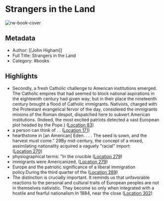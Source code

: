 # Strangers in the Land

![rw-book-cover](https://m.media-amazon.com/images/I/51ci1B8wsoL._SY160.jpg)

## Metadata
- Author: [[John Higham]]
- Full Title: Strangers in the Land
- Category: #books

## Highlights
- Secondly, a fresh Catholic challenge to American institutions emerged. The Catholic empires that had seemed to block national aspirations in the eighteenth century had given way; but in their place the nineteenth century brought a flood of Catholic immigrants. Nativists, charged with the Protestant evangelical fervor of the day, considered the immigrants minions of the Roman despot, dispatched here to subvert American institutions. (Indeed, the most excited patriots detected a vast European plot headed by the Pope.) ([Location 83](https://readwise.io/to_kindle?action=open&asin=B000SAS7F2&location=83))
- a person can think of . . ([Location 171](https://readwise.io/to_kindle?action=open&asin=B000SAS7F2&location=171))
- hearthstone in [an American] Eden. . . . The seed is sown, and the harvest must come." 29By mid-century, the concept of a mixed, assimilating nationality acquired a vaguely "racial" import: ([Location 270](https://readwise.io/to_kindle?action=open&asin=B000SAS7F2&location=270))
- physiographical terms: "In the crucible ([Location 279](https://readwise.io/to_kindle?action=open&asin=B000SAS7F2&location=279))
- immigrants were Americanized, ([Location 279](https://readwise.io/to_kindle?action=open&asin=B000SAS7F2&location=279))
- Europe and the patriotic significance of a liberal immigration policy.During the third quarter of the ([Location 289](https://readwise.io/to_kindle?action=open&asin=B000SAS7F2&location=289))
- The distinction is crucially important. It reminds us that unfavorable reactions to the personal and cultural traits of European peoples are not in themselves nativistic. They become so only when integrated with a hostile and fearful nationalism.In 1884, near the close ([Location 302](https://readwise.io/to_kindle?action=open&asin=B000SAS7F2&location=302))
